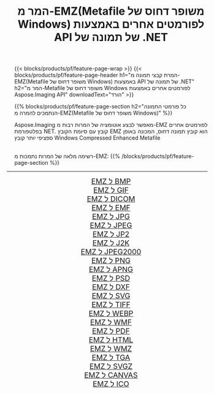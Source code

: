﻿---
title: המר מ-EMZ(Metafile משופר דחוס של Windows) לפורמטים אחרים באמצעות API של תמונה של .NET 
weight: 3920
url: /he/net/conversion/from/emz/ 
lang: he
langdirlevel: 2
locales: zh-hans,ja,it,ru,de,es,fr,nl,id,lt,pl,pt,vi,tr,ko,zh-hant,ar,hi,th,sv,cs,uk,he
description: באמצעות Aspose.Imaging תוכל להמיר בקלות מ- EMZ(Metafile משופר דחוס של Windows) לפורמט אחר
---

{{< blocks/products/pf/feature-page-wrap >}}
{{< blocks/products/pf/feature-page-header h1="המרת קבצי תמונה מ-EMZ(Metafile משופר דחוס של Windows) באמצעות API של תמונה של .NET" h2="המר מ-Metafile משופר דחוס של Windows לפורמטים אחרים באמצעות Aspose.Imaging API" downloadText="הורד" >}}


{{% blocks/products/pf/feature-page-section  h2="כל פורמטי התמונה הנתמכים להמרה מ-EMZ(Metafile משופר דחוס של Windows)" %}}
<p align=justify>Aspose.Imaging מאפשר לבצע אוטומציה של המרות רבות מ-EMZ לפורמטים אחרים בפלטפורמת NET. קובץ עם סיומת הקובץ EMZ הוא קובץ תמונה דחוס, המכונה באופן ספציפי יותר קובץ Windows Compressed Enhanced Metafile</p>
<br/>
רשימה מלאה של המרות נתמכות מ-EMZ:
{{% /blocks/products/pf/feature-page-section %}}
<div class="container-fluid productfamilypage bg-gray">
    <div class="convertypes bg-gray agp-content section">
        <div class="container">
		<hr style="margin-left:-20px;"/>
		<div class="row other-converters" style="gap: 10px;font-size: 19px;text-align:center;">
		    <div class='col-md-2 other-converter remove-lp remove-rp'><a href="/imaging/he/net/conversion/emz-to-bmp/" style="padding:15px;">EMZ ל BMP</a></div><div class='col-md-2 other-converter remove-lp remove-rp'><a href="/imaging/he/net/conversion/emz-to-gif/" style="padding:15px;">EMZ ל GIF</a></div><div class='col-md-2 other-converter remove-lp remove-rp'><a href="/imaging/he/net/conversion/emz-to-dicom/" style="padding:15px;">EMZ ל DICOM</a></div><div class='col-md-2 other-converter remove-lp remove-rp'><a href="/imaging/he/net/conversion/emz-to-emf/" style="padding:15px;">EMZ ל EMF</a></div><div class='col-md-2 other-converter remove-lp remove-rp'><a href="/imaging/he/net/conversion/emz-to-jpg/" style="padding:15px;">EMZ ל JPG</a></div><div class='col-md-2 other-converter remove-lp remove-rp'><a href="/imaging/he/net/conversion/emz-to-jpeg/" style="padding:15px;">EMZ ל JPEG</a></div><div class='col-md-2 other-converter remove-lp remove-rp'><a href="/imaging/he/net/conversion/emz-to-jp2/" style="padding:15px;">EMZ ל JP2</a></div><div class='col-md-2 other-converter remove-lp remove-rp'><a href="/imaging/he/net/conversion/emz-to-j2k/" style="padding:15px;">EMZ ל J2K</a></div><div class='col-md-2 other-converter remove-lp remove-rp'><a href="/imaging/he/net/conversion/emz-to-jpeg2000/" style="padding:15px;">EMZ ל JPEG2000</a></div><div class='col-md-2 other-converter remove-lp remove-rp'><a href="/imaging/he/net/conversion/emz-to-png/" style="padding:15px;">EMZ ל PNG</a></div><div class='col-md-2 other-converter remove-lp remove-rp'><a href="/imaging/he/net/conversion/emz-to-apng/" style="padding:15px;">EMZ ל APNG</a></div><div class='col-md-2 other-converter remove-lp remove-rp'><a href="/imaging/he/net/conversion/emz-to-psd/" style="padding:15px;">EMZ ל PSD</a></div><div class='col-md-2 other-converter remove-lp remove-rp'><a href="/imaging/he/net/conversion/emz-to-dxf/" style="padding:15px;">EMZ ל DXF</a></div><div class='col-md-2 other-converter remove-lp remove-rp'><a href="/imaging/he/net/conversion/emz-to-svg/" style="padding:15px;">EMZ ל SVG</a></div><div class='col-md-2 other-converter remove-lp remove-rp'><a href="/imaging/he/net/conversion/emz-to-tiff/" style="padding:15px;">EMZ ל TIFF</a></div><div class='col-md-2 other-converter remove-lp remove-rp'><a href="/imaging/he/net/conversion/emz-to-webp/" style="padding:15px;">EMZ ל WEBP</a></div><div class='col-md-2 other-converter remove-lp remove-rp'><a href="/imaging/he/net/conversion/emz-to-wmf/" style="padding:15px;">EMZ ל WMF</a></div><div class='col-md-2 other-converter remove-lp remove-rp'><a href="/imaging/he/net/conversion/emz-to-pdf/" style="padding:15px;">EMZ ל PDF</a></div><div class='col-md-2 other-converter remove-lp remove-rp'><a href="/imaging/he/net/conversion/emz-to-html/" style="padding:15px;">EMZ ל HTML</a></div><div class='col-md-2 other-converter remove-lp remove-rp'><a href="/imaging/he/net/conversion/emz-to-wmz/" style="padding:15px;">EMZ ל WMZ</a></div><div class='col-md-2 other-converter remove-lp remove-rp'><a href="/imaging/he/net/conversion/emz-to-tga/" style="padding:15px;">EMZ ל TGA</a></div><div class='col-md-2 other-converter remove-lp remove-rp'><a href="/imaging/he/net/conversion/emz-to-svgz/" style="padding:15px;">EMZ ל SVGZ</a></div><div class='col-md-2 other-converter remove-lp remove-rp'><a href="/imaging/he/net/conversion/emz-to-canvas/" style="padding:15px;">EMZ ל CANVAS</a></div><div class='col-md-2 other-converter remove-lp remove-rp'><a href="/imaging/he/net/conversion/emz-to-ico/" style="padding:15px;">EMZ ל ICO</a></div>
                </div>
        </div>
    </div>
</div>
<br/>

